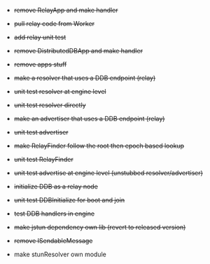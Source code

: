 - ~~remove RelayApp and make handler~~
- ~~pull relay code from Worker~~
- ~~add relay unit test~~
- ~~remove DistributedDBApp and make handler~~
- ~~remove apps stuff~~

- ~~make a resolver that uses a DDB endpoint (relay)~~
- ~~unit test resolver at engine level~~
- ~~unit test resolver directly~~
- ~~make an advertiser that uses a DDB endpoint (relay)~~
- ~~unit test advertiser~~

- ~~make RelayFinder follow the root then epoch based lookup~~
- ~~unit test RelayFinder~~

- ~~unit test advertise at engine level
  (unstubbed resolver/advertiser)~~

- ~~initialize DDB as a relay node~~
- ~~unit test DDBInitialize for boot and join~~
- ~~test DDB handlers in engine~~
- ~~make jstun dependency own lib (revert to released version)~~
- ~~remove ISendableMessage~~
- make stunResolver own module
